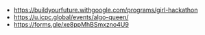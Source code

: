 * https://buildyourfuture.withgoogle.com/programs/girl-hackathon
* https://u.icpc.global/events/algo-queen/
* https://forms.gle/xe8ppMhBSmxzno4U9